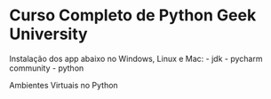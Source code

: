 # Curso Completo de Python Geek University

Instalação dos app abaixo no Windows, Linux e Mac:
	- jdk
	- pycharm community
	- python 
	
Ambientes Virtuais no Python




